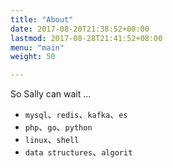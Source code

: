 ```yaml
---
title: "About"
date: 2017-08-20T21:38:52+08:00
lastmod: 2017-08-28T21:41:52+08:00
menu: "main"
weight: 50

---
```


So Sally can wait ...

* `mysql`、`redis`、`kafka`、`es`
* `php`、`go`、`python`
* `linux`、`shell`
* `data structures`、`algorit`

